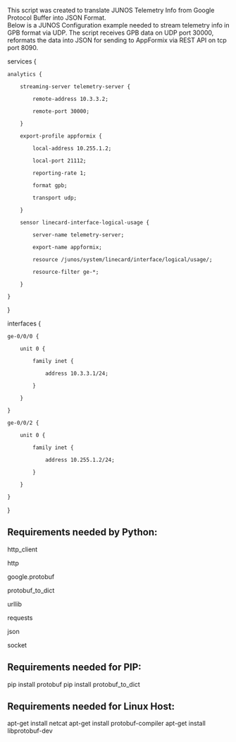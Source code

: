This script was created to translate JUNOS Telemetry Info from Google Protocol Buffer into JSON Format.  
Below is a JUNOS Configuration example needed to stream telemetry info in GPB format via UDP.  The script receives GPB data on UDP port 30000, reformats the data into JSON for sending to AppFormix via REST API on tcp port 8090.

services {

    analytics {
    
        streaming-server telemetry-server {
        
            remote-address 10.3.3.2;
            
            remote-port 30000;
            
        }
        
        export-profile appformix {
        
            local-address 10.255.1.2;
            
            local-port 21112;
            
            reporting-rate 1;
            
            format gpb;
            
            transport udp;
            
        }
        
        sensor linecard-interface-logical-usage {
        
            server-name telemetry-server;
            
            export-name appformix;
            
            resource /junos/system/linecard/interface/logical/usage/;
            
            resource-filter ge-*;
            
        }
        
    }
    
}

interfaces {

    ge-0/0/0 {
    
        unit 0 {
        
            family inet {
            
                address 10.3.3.1/24;
                
            }
            
        }
        
    }
    
    ge-0/0/2 {
    
        unit 0 {
        
            family inet {
            
                address 10.255.1.2/24;
                
            }
            
        }
        
    }
    
}


## Requirements needed by Python:
http_client

http

google.protobuf

protobuf_to_dict

urllib

requests

json

socket

## Requirements needed for PIP:
pip install protobuf
pip install protobuf_to_dict

## Requirements needed for Linux Host:
apt-get install netcat
apt-get install protobuf-compiler
apt-get install libprotobuf-dev


